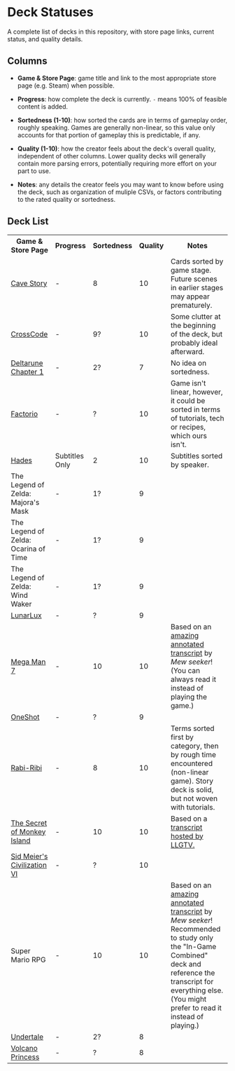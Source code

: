 # Deck Statuses

A complete list of decks in this repository, with store page links, current status, and quality details.


## Columns

* __Game & Store Page__: game title and link to the most appropriate store page (e.g. Steam) when possible.

* __Progress__: how complete the deck is currently. `-` means 100% of feasible content is added.

* __Sortedness (1-10)__: how sorted the cards are in terms of gameplay order, roughly speaking.
Games are generally non-linear, so this value only accounts for that portion of gameplay this is predictable, if any.

* __Quality (1-10)__: how the creator feels about the deck's overall quality, independent of other columns.
Lower quality decks will generally contain more parsing errors, potentially requiring more effort on your part to use.

* __Notes__: any details the creator feels you may want to know before using the deck,
such as organization of muliple CSVs, or factors contributing to the rated quality or sortedness.


## Deck List

<!--
	All new decks *must* be added to this list.
	Please conform to the labels above, making your best guess for any values you're unsure of.
	The goal is to briefly inform users of anything they may want to know before using the deck.
	Keep notes concise. These are generally good for sorting and quality details.
	Don't forget to link to the game's Steam store page, or other marketplace if unavailable.
	Thank you!
-->

<table>
	<tr>
		<th>Game & Store Page</th>
		<th>Progress</th>
		<th>Sortedness</th>
		<th>Quality</th>
		<th>Notes</th>
	</tr>
	<tr>
		<td><a href="https://store.steampowered.com/app/200900/Cave_Story/">Cave Story</a></td>
		<td>-</td>
		<td>8</td>
		<td>10</td>
		<td>Cards sorted by game stage. Future scenes in earlier stages may appear prematurely.</td>
	</tr>
	<tr>
		<td><a href="https://store.steampowered.com/app/368340/CrossCode/">CrossCode</a></td>
		<td>-</td>
		<td>9?</td>
		<td>10</td>
		<td>Some clutter at the beginning of the deck, but probably ideal afterward.</td>
	</tr>
	<tr>
		<td><a href="https://store.steampowered.com/app/1671210/DELTARUNE/">Deltarune Chapter 1</a></td>
		<td>-</td>
		<td>2?</td>
		<td>7</td>
		<td>No idea on sortedness.</td>
	</tr>
	<tr>
		<td><a href="https://store.steampowered.com/app/427520/Factorio/">Factorio</a></td>
		<td>-</td>
		<td>?</td>
		<td>10</td>
		<td>Game isn't linear, however, it could be sorted in terms of tutorials, tech or recipes, which ours isn't.</td>
	</tr>
	<tr>
		<td><a href="https://store.steampowered.com/app/1145360/Hades/">Hades</a></td>
		<td>Subtitles Only</td>
		<td>2</td>
		<td>10</td>
		<td>Subtitles sorted by speaker.</td>
	</tr>
	<tr>
		<td>The Legend of Zelda: Majora's Mask</td>
		<td>-</td>
		<td>1?</td>
		<td>9</td>
		<td></td>
	</tr>
	<tr>
		<td>The Legend of Zelda: Ocarina of Time</td>
		<td>-</td>
		<td>1?</td>
		<td>9</td>
		<td></td>
	</tr>
	<tr>
		<td>The Legend of Zelda: Wind Waker</td>
		<td>-</td>
		<td>1?</td>
		<td>9</td>
		<td></td>
	</tr>
	<tr>
		<td><a href="https://store.steampowered.com/app/1932680/LunarLux/">LunarLux</a></td>
		<td>-</td>
		<td>?</td>
		<td>9</td>
		<td></td>
	</tr>
	<tr>
		<td><a href="https://store.steampowered.com/app/495050/Mega_Man_Legacy_Collection_2/">Mega Man 7</a></td>
		<td>-</td>
		<td>10</td>
		<td>10</td>
		<td>Based on an <a href="http://www.lltvg.com/wiki/Mega_Man_7/Transcript">amazing annotated transcript</a> by <i>Mew seeker</i>! (You can always read it instead of playing the game.)</td>
	</tr>
	<tr>
		<td><a href="https://store.steampowered.com/app/420530/OneShot/">OneShot</a></td>
		<td>-</td>
		<td>?</td>
		<td>9</td>
		<td></td>
	</tr>
	<tr>
		<td><a href="https://store.steampowered.com/app/400910/RabiRibi/">Rabi-Ribi</a></td>
		<td>-</td>
		<td>8</td>
		<td>10</td>
		<td>Terms sorted first by category, then by rough time encountered (non-linear game). Story deck is solid, but not woven with tutorials.</td>
	</tr>
	<tr>
		<td><a href="https://store.steampowered.com/app/32360/The_Secret_of_Monkey_Island_Special_Edition/">The Secret of Monkey Island</a></td>
		<td>-</td>
		<td>10</td>
		<td>10</td>
		<td>Based on a <a href="http://www.lltvg.com/wiki/Mega_Man_7/Transcript">transcript hosted by LLGTV.</a></td>
	</tr>
	<tr>
		<td><a href="https://store.steampowered.com/app/289070/Sid_Meiers_Civilization_VI/">Sid Meier's Civilization VI</a></td>
		<td>-</td>
		<td>?</td>
		<td>10</td>
		<td></td>
	</tr>
	<tr>
		<td>Super Mario RPG</td>
		<td>-</td>
		<td>10</td>
		<td>10</td>
		<td>Based on an <a href="http://www.lltvg.com/wiki/Super_Mario_RPG/Transcript">amazing annotated transcript</a> by <i>Mew seeker</i>! Recommended to study only the "In-Game Combined" deck and reference the transcript for everything else. (You might prefer to read it instead of playing.)</td>
	</tr>
	<tr>
		<td><a href="https://store.steampowered.com/app/391540/Undertale/">Undertale</a></td>
		<td>-</td>
		<td>2?</td>
		<td>8</td>
		<td></td>
	</tr>
	<tr>
		<td><a href="https://store.steampowered.com/app/1669980/Volcano_Princess/">Volcano Princess</a></td>
		<td>-</td>
		<td>?</td>
		<td>8</td>
		<td></td>
	</tr>
</table>